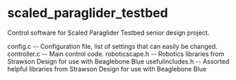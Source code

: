 # scaled_paraglider_testbed
Control software for Scaled Paraglider Testbed senior design project.

config.c -- Configuration file, list of settings that can easily be changed.
controller.c -- Main control code.
roboticscape.h -- Robotics libraries from Strawson Design for use with Beaglebone Blue
usefulincludes.h -- Assorted helpful libraries from Strawson Design for use with Beaglebone Blue

